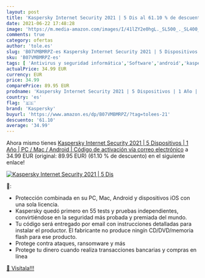 ```yaml
---
layout: post
title: 'Kaspersky Internet Security 2021 | 5 Dis al 61.10 % de descuento'
date: 2021-06-22 17:48:28
image: 'https://m.media-amazon.com/images/I/41lZY2e0hgL._SL500_._SL400_.jpg'
comments: true
category: ofertas
author: 'tole.es'
slug: 'B07VMBMRPZ-es Kaspersky Internet Security 2021 | 5 Dispositivos | 1 Año...'
sku: 'B07VMBMRPZ-es'
tags: [ 'Antivirus y seguridad informática','Software','android','kaspersky', ]
actualPrice: 34.99 EUR
currency: EUR
price: 34.99
comparePrice: 89.95 EUR
prodname: 'Kaspersky Internet Security 2021 | 5 Dispositivos | 1 Año | PC / Mac / Android | Código de activación vía correo electrónico'
country: 'es'
flag: '🇪🇸'
brand: 'Kaspersky'
buyurl: 'https://www.amazon.es/dp/B07VMBMRPZ/?tag=tolees-21'
descuento: '61.10'
average: '34.99'
---
```


Ahora mismo tienes [Kaspersky Internet Security 2021 | 5 Dispositivos | 1 Año | PC / Mac / Android | Código de activación vía correo electrónico](https://www.amazon.es/dp/B07VMBMRPZ/?tag=tolees-21) a 34.99 EUR (original: 89.95 EUR) (61.10 %  de descuento) en el siguiente enlace!

[![Kaspersky Internet Security 2021 | 5 Dis](https://m.media-amazon.com/images/I/41lZY2e0hgL._SL500_._SL400_.jpg)](https://www.amazon.es/dp/B07VMBMRPZ/?tag=tolees-21)

🔎:

- Protección combinada en su PC, Mac, Android y dispositivos iOS con una sola licencia.
- Kaspersky quedó primero en 55 tests y pruebas independientes, convirtiéndose en la seguridad más probada y premiada del mundo.
- Tu código será entregado por email con instrucciones detalladas para instalar el productor. El fabricante no produce ningín CD/DVD/memoria flash para ese producto.
- Protege contra ataques, ransomware y más
- Protege tu dinero cuando realiza transacciones bancarias y compras en línea

[🛒 Visítala!!!](https://www.amazon.es/dp/B07VMBMRPZ/?tag=tolees-21)
